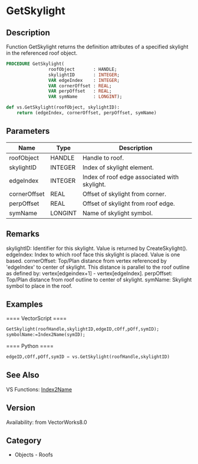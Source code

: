 # GetSkylight

## Description
Function GetSkylight returns the definition attributes of a specified skylight in the referenced roof object.

```pascal
PROCEDURE GetSkylight(
				roofObject       : HANDLE;
				skylightID       : INTEGER;
				VAR edgeIndex    : INTEGER;
				VAR cornerOffset : REAL;
				VAR perpOffset   : REAL;
				VAR symName      : LONGINT);
```

```python
def vs.GetSkylight(roofObject, skylightID):
    return (edgeIndex, cornerOffset, perpOffset, symName)
```

## Parameters
|Name|Type|Description|
|---|---|---|
|roofObject|HANDLE|Handle to roof.|
|skylightID|INTEGER|Index of skylight element.|
|edgeIndex|INTEGER|Index of roof edge associated with skylight.|
|cornerOffset|REAL|Offset of skylight from corner.|
|perpOffset|REAL|Offset of skylight from roof edge.|
|symName|LONGINT|Name of skylight symbol.|

## Remarks
skylightID: Identifier for this skylight.  Value is returned by CreateSkylight().
edgeIndex: Index to which roof face this skylight is placed.  Value is one based.
cornerOffset: Top/Plan distance from vertex referenced by 'edgeIndex' to center of skylight.  This distance is parallel to the roof outline as defined by: vertex[edgeindex+1] - vertex[edgeIndex].
perpOffset: Top/Plan distance from roof outline to center of skylight.
symName: Skylight symbol to place in the roof.

## Examples
==== VectorScript ====
```pascal
GetSkylight(roofHandle,skylightID,edgeID,cOff,pOff,symID);
symbolName:=Index2Name(symID);
```
==== Python ====
```python
edgeID,cOff,pOff,symID = vs.GetSkylight(roofHandle,skylightID)
```

## See Also
VS Functions:
[Index2Name](Index2Name.md)

## Version
Availability: from VectorWorks8.0

## Category
* Objects - Roofs

